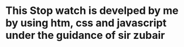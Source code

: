 # This Stop watch is develped by me by using htm, css and javascript under the guidance of sir zubair
